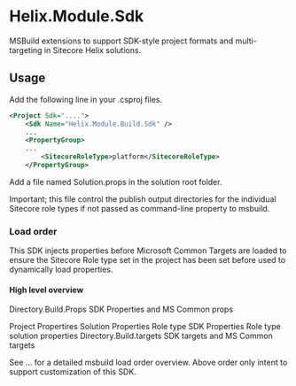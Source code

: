 # Helix.Module.Sdk  

MSBuild extensions to support SDK-style project formats and multi-targeting in Sitecore Helix solutions.

## Usage  

Add the following line in your .csproj files.

```xml
<Project Sdk="....">
    <Sdk Name="Helix.Module.Build.Sdk" />
    ...
    <PropertyGroup>
    ...
        <SitecoreRoleType>platform</SitecoreRoleType>
    </PropertyGroup>
```  

Add a file named Solution.props in the solution root folder.

Important; this file control the publish output directories for the individual Sitecore role types if not passed as command-line property to msbuild.



### Load order  

This SDK injects properties before Microsoft Common Targets are loaded to ensure the Sitecore Role type set in the project has been set before used to dynamically load properties.  

#### High level overview

Directory.Build.Props 
SDK Properties and MS Common props

Project Propertires
Solution Properties
Role type SDK Properties
Role type solution properties
Directory.Build.targets
SDK targets and MS Common targets

See ... for a detailed msbuild load order overview. Above order only intent to support customization of this SDK.   